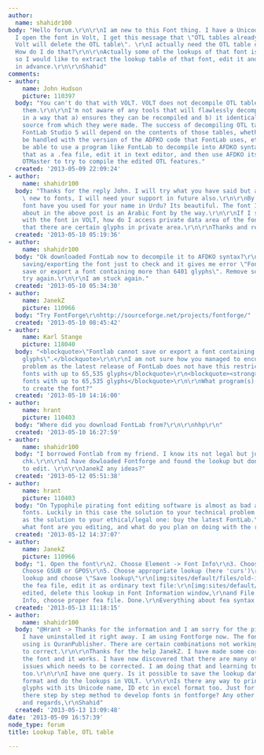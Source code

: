 ```yaml
---
author:
  name: shahidr100
body: "Hello forum.\r\n\r\nI am new to this Font thing. I have a Unicode TTF font.\r\n\r\nWhen
  I open the font in Volt, I get this message that \"OTL tables already exist, and
  Volt will delete the OTL table\". \r\nI actually need the OTL table of that font.
  How do I do that?\r\n\r\nActually some of the lookups of that font is not working
  so I would like to extract the lookup table of that font, edit it and save it back.\r\n\r\nThanks
  in advance.\r\n\r\nShahid"
comments:
- author:
    name: John Hudson
    picture: 110397
  body: "You can't do that with VOLT. VOLT does not decompile OTL tables, only write
    them.\r\n\r\nI'm not aware of any tools that will flawlessly decompile OTL tables
    in a way that a) ensures they can be recompiled and b) it identical to the original
    source from which they were made. The success of decompiling OTL tables in e.g.
    FontLab Studio 5 will depend on the contents of those tables, whether they can
    be handled with the version of the ADFKO code that FontLab uses, etc.. You might
    be able to use a program like FontLab to decompile into AFDKO syntax, then save
    that as a .fea file, edit it in text editor, and then use AFDKO itself or DTL
    OTMaster to try to compile the edited OTL features."
  created: '2013-05-09 22:09:24'
- author:
    name: shahidr100
  body: "Thanks for the reply John. I will try what you have said but as I am totally
    \ new to fonts, I will need your support in future also.\r\n\r\nBy the way which
    font have you used for your name in Urdu? Its beautiful. The font I am talking
    about in the above post is an Arabic Font by the way.\r\n\r\nIf I start afresh
    with the font in VOLT, how do I access private data area of the font as I see
    that there are certain glyphs in private area.\r\n\r\nThanks and regards.\r\n\r\nShahid"
  created: '2013-05-10 05:19:36'
- author:
    name: shahidr100
  body: "Ok downloaded FontLab now to decompile it to AFDKO syntax?\r\n\r\nI tried
    saving/exporting the font just to check and it gives me error \"Fontlab cannot
    save or export a font containing more than 6401 glyphs\". Remove some glyphs and
    try again.\r\n\r\nI am stuck again."
  created: '2013-05-10 05:34:30'
- author:
    name: JanekZ
    picture: 110966
  body: "Try FontForge\r\nhttp://sourceforge.net/projects/fontforge/"
  created: '2013-05-10 08:45:42'
- author:
    name: Karl Stange
    picture: 118040
  body: "<blockquote>\"Fontlab cannot save or export a font containing more than 6401
    glyphs\".</blockquote>\r\n\r\nI am not sure how you managed to encounter this
    problem as the latest release of FontLab does not have this restriction:\r\n\r\nhttp://www.fontlab.com/font-editor/fontlab-studio/fontlab-studio-specifications/\r\n\r\n<blockquote><strong>Imports</strong>
    fonts with up to 65,535 glyphs</blockquote>\r\n<blockquote><strong>Exports</strong>
    fonts with up to 65,535 glyphs</blockquote>\r\n\r\nWhat program(s) did you use
    to create the font?"
  created: '2013-05-10 14:16:00'
- author:
    name: hrant
    picture: 110403
  body: "Where did you download FontLab from?\r\n\r\nhhp\r\n"
  created: '2013-05-10 16:27:59'
- author:
    name: shahidr100
  body: "I borrowed Fontlab from my friend. I know its not legal but just wanted to
    chk.\r\n\r\nI have dowloaded Fontforge and found the lookup but dont know how
    to edit. \r\n\r\nJanekZ any ideas?"
  created: '2013-05-12 05:51:38'
- author:
    name: hrant
    picture: 110403
  body: "On Typophile pirating font editing software is almost as bad as pirating
    fonts. Luckily in this case the solution to your technical problem is the same
    as the solution to your ethical/legal one: buy the latest FontLab.\r\n\r\nBTW
    what font are you editing, and what do you plan on doing with the results?\r\n\r\nhhp\r\n"
  created: '2013-05-12 14:37:07'
- author:
    name: JanekZ
    picture: 110966
  body: "1. Open the font\r\n2. Choose Element -> Font Info\r\n3. Choose Lookups\r\n4.
    Choose GSUB or GPOS\r\n5. Choose appropriate lookup (here 'curs')\r\n6. Right-click
    lookup and choose \"Save lookup\"\r\n[img:sites/default/files/old-images/amiri_4611.jpg]\r\nSave
    the fea file, edit it as ordinary text file:\r\n[img:sites/default/files/old-images/Amiri2_5638.jpg]\r\nsave
    edited, delete this lookup in Font Information window,\r\nand File -> Merge Feature
    Info, choose proper fea file. Done.\r\nEverything about fea syntax is here: http://www.adobe.com/devnet/opentype/afdko/topic_feature_file_syntax.html\r\n"
  created: '2013-05-13 11:18:15'
- author:
    name: shahidr100
  body: "@Hrant -> Thanks for the information and I am sorry for the pirated software.
    I have uninstalled it right away. I am using Fontforge now. The font which I am
    using is QuranPublisher. There are certain combinations not working which I need
    to correct.\r\n\r\nThanks for the help JanekZ. I have made some corrections to
    the font and it works. I have now discovered that there are many other lookup
    issues which needs to be corrected. I am doing that and learning to use fontforge
    too.\r\n\r\nI have one query. Is it possible to save the lookup data in MS VOLT
    format and do the lookups in VOLT. \r\n\r\nIs there any way to print a list of
    glyphs with its Unicode name, ID etc in excel format too. Just for reference sake.\r\n\r\nIs
    there step by step method to develop fonts in fontforge? Any other Freeware.\r\n\r\nThanks
    and regards,\r\nShahid"
  created: '2013-05-13 13:09:48'
date: '2013-05-09 16:57:39'
node_type: forum
title: Lookup Table, OTL table

---
```

